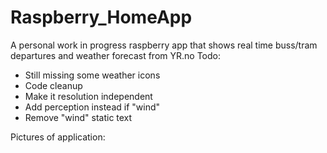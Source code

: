 # Raspberry_HomeApp
A personal work in progress raspberry app that shows real time buss/tram departures and weather forecast from YR.no
Todo:
* Still missing some weather icons
* Code cleanup
* Make it resolution independent
* Add perception instead if "wind"
* Remove "wind" static text

Pictures of application:

